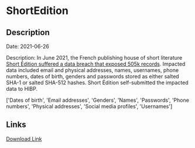# ShortEdition

## Description

Date: 2021-06-26

Description:
In June 2021, the French publishing house of short literature <a href="https://short-edition.com/en/p/cyber-attack" target="_blank" rel="noopener">Short Édition suffered a data breach that exposed 505k records</a>. Impacted data included email and physical addresses, names, usernames, phone numbers, dates of birth, genders and passwords stored as either salted SHA-1 or salted SHA-512 hashes. Short Édition self-submitted the impacted data to HIBP.


['Dates of birth', 'Email addresses', 'Genders', 'Names', 'Passwords', 'Phone numbers', 'Physical addresses', 'Social media profiles', 'Usernames']

## Links

[Download Link](https://link-to.net/1229997/848.7795654927176/dynamic/?r=aHR0cHM6Ly93d3cubWVkaWFmaXJlLmNvbS92aWV3L2hGZjJEVUNVN21wamF2cC9zaG9ydC1lZGl0aW9uLmNvbS9maWxl)